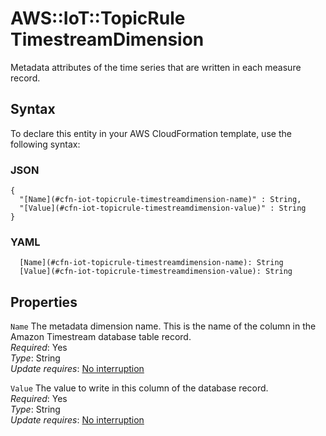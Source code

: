 # AWS::IoT::TopicRule TimestreamDimension<a name="aws-properties-iot-topicrule-timestreamdimension"></a>

Metadata attributes of the time series that are written in each measure record\.

## Syntax<a name="aws-properties-iot-topicrule-timestreamdimension-syntax"></a>

To declare this entity in your AWS CloudFormation template, use the following syntax:

### JSON<a name="aws-properties-iot-topicrule-timestreamdimension-syntax.json"></a>

```
{
  "[Name](#cfn-iot-topicrule-timestreamdimension-name)" : String,
  "[Value](#cfn-iot-topicrule-timestreamdimension-value)" : String
}
```

### YAML<a name="aws-properties-iot-topicrule-timestreamdimension-syntax.yaml"></a>

```
  [Name](#cfn-iot-topicrule-timestreamdimension-name): String
  [Value](#cfn-iot-topicrule-timestreamdimension-value): String
```

## Properties<a name="aws-properties-iot-topicrule-timestreamdimension-properties"></a>

`Name` <a name="cfn-iot-topicrule-timestreamdimension-name"></a>
The metadata dimension name\. This is the name of the column in the Amazon Timestream database table record\.  
_Required_: Yes  
_Type_: String  
_Update requires_: [No interruption](https://docs.aws.amazon.com/AWSCloudFormation/latest/UserGuide/using-cfn-updating-stacks-update-behaviors.html#update-no-interrupt)

`Value` <a name="cfn-iot-topicrule-timestreamdimension-value"></a>
The value to write in this column of the database record\.  
_Required_: Yes  
_Type_: String  
_Update requires_: [No interruption](https://docs.aws.amazon.com/AWSCloudFormation/latest/UserGuide/using-cfn-updating-stacks-update-behaviors.html#update-no-interrupt)
